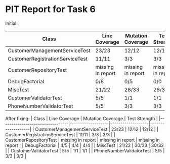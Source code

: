# PIT Report for Task 6

Initial:

| Class                           | Line Coverage     | Mutation Coverage | Test Strength     |
|---------------------------------|-------------------|-------------------|-------------------| 
| CustomerManagementServiceTest   | 23/23             | 12/12             | 12/12             |
| CustomerRegistrationServiceTest | 11/11             | 3/3               | 3/3               |
| CustomerRepositoryTest          | missing in report | missing in report | missing in report |
| DebugFactorial                  | 0/8               | 0/5               | 0/0               | 
| MiscTest                        | 21/22             | 28/33             | 28/32             |
| CustomerValidatorTest           | 5/5               | 1/1               | 1/1               |
| PhoneNumberValidatorTest        | 5/5               | 3/3               | 3/3               | 

After fixing:
| Class                           | Line Coverage     | Mutation Coverage | Test Strength     |
|---------------------------------|-------------------|-------------------|-------------------|
| CustomerManagementServiceTest   | 23/23             | 12/12             | 12/12             |
| CustomerRegistrationServiceTest | 11/11             | 3/3               | 3/3               |
| CustomerRepositoryTest          | missing in report | missing in report | missing in report |
| DebugFactorial                  | 4/5               | 4/4               | 4/4               |
| MiscTest                        | 21/22             | 30/33             | 30/32             |
| CustomerValidatorTest           | 5/5               | 1/1               | 1/1               |
| PhoneNumberValidatorTest        | 5/5               | 3/3               | 3/3               | 
